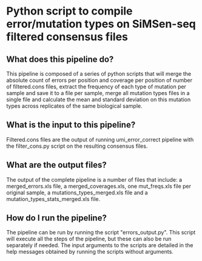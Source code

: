 # Python script to compile error/mutation types on SiMSen-seq filtered consensus files


## What does this pipeline do?
This pipeline is composed of a series of python scripts that will merge the absolute count of errors per position and coverage per position of number of filtered.cons files, extract the frequency of each type of mutation per sample and save it to a file per sample, merge all mutation types files in a single file and calculate the mean and standard deviation on this mutation types across replicates of the same biological sample.

## What is the input to this pipeline?
Filtered.cons files are the output of running umi_error_correct pipeline with the filter_cons.py script on the resulting consensus files.

## What are the output files?
The output of the complete pipeline is a number of files that include: a merged_errors.xls file, a merged_coverages.xls, one mut_freqs.xls file per original sample, a mutations_types_merged.xls file and a mutation_types_stats_merged.xls file.

## How do I run the pipeline?
The pipeline can be run by running the script "errors_output.py". This script will execute all the steps of the pipeline, but these can also be run separately if needed. The input arguments to the scripts are detailed in the help messages obtained by running the scripts without arguments. 
